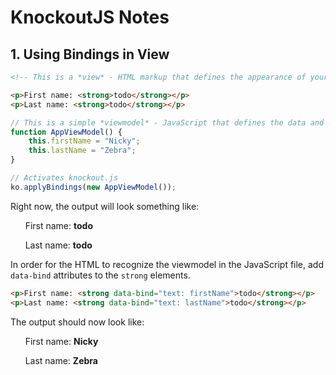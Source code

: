 # KnockoutJS Notes

## 1. Using Bindings in View

```html
<!-- This is a *view* - HTML markup that defines the appearance of your UI -->

<p>First name: <strong>todo</strong></p>
<p>Last name: <strong>todo</strong></p>
```

```JavaScript
// This is a simple *viewmodel* - JavaScript that defines the data and behavior of your UI
function AppViewModel() {
    this.firstName = "Nicky";
    this.lastName = "Zebra";
}

// Activates knockout.js
ko.applyBindings(new AppViewModel());
```

Right now, the output will look something like:

&nbsp;&nbsp;&nbsp;&nbsp;&nbsp;&nbsp;First name: **todo**

&nbsp;&nbsp;&nbsp;&nbsp;&nbsp;&nbsp;Last name: **todo**


In order for the HTML to recognize the viewmodel in the JavaScript file, add `data-bind` attributes to the `strong` elements.

```html
<p>First name: <strong data-bind="text: firstName">todo</strong></p>
<p>Last name: <strong data-bind="text: lastName">todo</strong></p>
```

The output should now look like:

&nbsp;&nbsp;&nbsp;&nbsp;&nbsp;&nbsp;First name: **Nicky**

&nbsp;&nbsp;&nbsp;&nbsp;&nbsp;&nbsp;Last name: **Zebra**